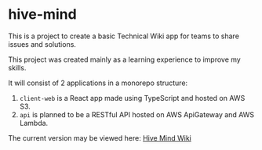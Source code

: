 # hive-mind

This is a project to create a basic Technical Wiki app for teams to share issues and solutions.

This project was created mainly as a learning experience to improve my skills.

It will consist of 2 applications in a monorepo structure:
1. `client-web` is a React app made using TypeScript and hosted on AWS S3.
2. `api` is planned to be a RESTful API hosted on AWS ApiGateway and AWS Lambda.

The current version may be viewed here:
[Hive Mind Wiki](http://hive-mind-wiki.s3-website-eu-west-1.amazonaws.com)
